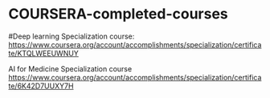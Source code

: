 # COURSERA-completed-courses

#Deep learning Specialization course: 
https://www.coursera.org/account/accomplishments/specialization/certificate/KTQLWEEUWNUY

AI for Medicine Specialization course
https://www.coursera.org/account/accomplishments/specialization/certificate/6K42D7UUXY7H
